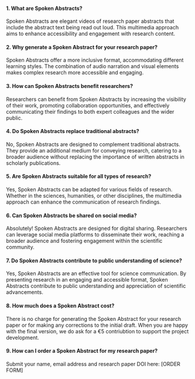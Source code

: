 #### 1. What are Spoken Abstracts?
Spoken Abstracts are elegant videos of research paper abstracts that include the abstract text being read out loud. This multimedia approach aims to enhance accessibility and engagement with research content.

#### 2. Why generate a Spoken Abstract for your research paper?
Spoken Abstracts offer a more inclusive format, accommodating different learning styles. The combination of audio narration and visual elements makes complex research more accessible and engaging.

#### 3. How can Spoken Abstracts benefit researchers?
Researchers can benefit from Spoken Abstracts by increasing the visibility of their work, promoting collaboration opportunities, and effectively communicating their findings to both expert colleagues and the wider public.

#### 4. Do Spoken Abstracts replace traditional abstracts?
No, Spoken Abstracts are designed to complement traditional abstracts. They provide an additional medium for conveying research, catering to a broader audience without replacing the importance of written abstracts in scholarly publications.

#### 5. Are Spoken Abstracts suitable for all types of research?
Yes, Spoken Abstracts can be adapted for various fields of research. Whether in the sciences, humanities, or other disciplines, the multimedia approach can enhance the communication of research findings.

#### 6. Can Spoken Abstracts be shared on social media?
Absolutely! Spoken Abstracts are designed for digital sharing. Researchers can leverage social media platforms to disseminate their work, reaching a broader audience and fostering engagement within the scientific community.

#### 7. Do Spoken Abstracts contribute to public understanding of science?
Yes, Spoken Abstracts are an effective tool for science communication. By presenting research in an engaging and accessible format, Spoken Abstracts contribute to public understanding and appreciation of scientific advancements.

#### 8. How much does a Spoken Abstract cost?
There is no charge for generating the Spoken Abstract for your research paper or for making any corrections to the initial draft.  When you are happy with the final version, we do ask for a €5 contriubtion to support the project development. 

#### 9. How can I order a Spoken Abstract for my research paper?
Submit your name, email address and research paper DOI here: [ORDER FORM]

